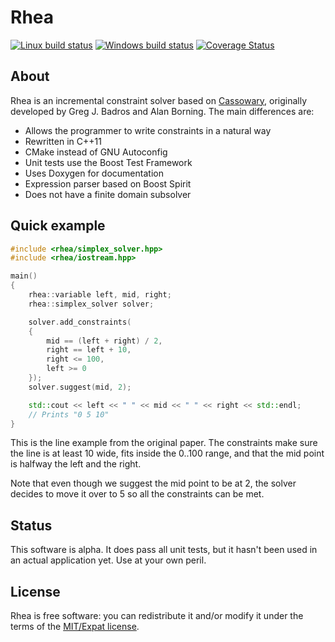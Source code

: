 Rhea
====
[![Linux build status](https://travis-ci.org/Nocte-/rhea.png?branch=master)](https://travis-ci.org/Nocte-/rhea) [![Windows build status](https://ci.appveyor.com/api/projects/status/vnt20tikld91en78?svg=true)](https://ci.appveyor.com/project/Nocte-/rhea) [![Coverage Status](https://coveralls.io/repos/Nocte-/rhea/badge.png)](https://coveralls.io/r/Nocte-/rhea)

About
-----
Rhea is an incremental constraint solver based on 
[Cassowary](http://www.cs.washington.edu/research/constraints/cassowary), 
originally developed by Greg J. Badros and Alan Borning.  The main
differences are:

 * Allows the programmer to write constraints in a natural way
 * Rewritten in C++11
 * CMake instead of GNU Autoconfig
 * Unit tests use the Boost Test Framework
 * Uses Doxygen for documentation
 * Expression parser based on Boost Spirit
 * Does not have a finite domain subsolver 


Quick example
-------------

```c++
#include <rhea/simplex_solver.hpp>
#include <rhea/iostream.hpp>

main()
{
    rhea::variable left, mid, right;
    rhea::simplex_solver solver;

    solver.add_constraints(
    {
        mid == (left + right) / 2,
        right == left + 10,
        right <= 100,
        left >= 0
    });
    solver.suggest(mid, 2);

    std::cout << left << " " << mid << " " << right << std::endl;
    // Prints "0 5 10"
}
```

This is the line example from the original paper.  The constraints make sure
the line is at least 10 wide, fits inside the 0..100 range, and that the mid
point is halfway the left and the right.

Note that even though we suggest the mid point to be at 2, the solver decides
to move it over to 5 so all the constraints can be met.


Status
------
This software is alpha.  It does pass all unit tests, but it hasn't been used
in an actual application yet.  Use at your own peril.

License
-------
Rhea is free software: you can redistribute it and/or modify it under the
terms of the [MIT/Expat license](https://opensource.org/licenses/MIT).

